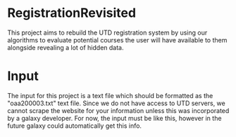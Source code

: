 # RegistrationRevisited
This project aims to rebuild the UTD registration system by using our algorithms to evaluate potential courses the user will have available to them alongside revealing a lot of hidden data.

# Input
The input for this project is a text file which should be formatted as the "oaa200003.txt" text file. Since we do not have access to UTD servers, we cannot scrape the website for your information unless this was incorporated by a galaxy developer. For now, the input must be like this, however in the future galaxy could automatically get this info.
